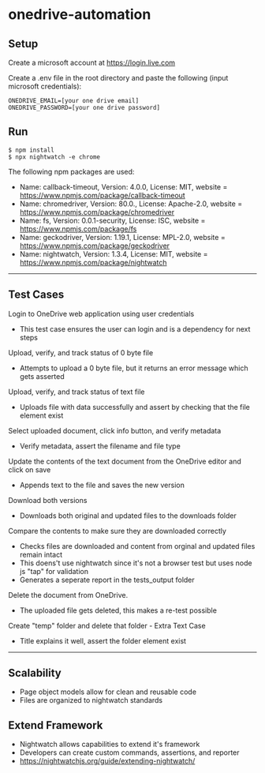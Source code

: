 # onedrive-automation

## Setup

Create a microsoft account at https://login.live.com

Create a .env file in the root directory and paste the following (input microsoft credentials):

    ONEDRIVE_EMAIL=[your one drive email]
    ONEDRIVE_PASSWORD=[your one drive password]
    
## Run

```shell
$ npm install
$ npx nightwatch -e chrome
```

The following npm packages are used:
- Name: callback-timeout, Version: 4.0.0, License: MIT, website = https://www.npmjs.com/package/callback-timeout
- Name: chromedriver, Version: 80.0., License: Apache-2.0, website = https://www.npmjs.com/package/chromedriver
- Name: fs, Version: 0.0.1-security, License: ISC, website = https://www.npmjs.com/package/fs
- Name: geckodriver, Version: 1.19.1, License: MPL-2.0, website = https://www.npmjs.com/package/geckodriver
- Name: nightwatch, Version: 1.3.4, License: MIT, website = https://www.npmjs.com/package/nightwatch

---

## Test Cases

Login to OneDrive web application using user credentials
- This test case ensures the user can login and is a dependency for next steps

Upload, verify, and track status of 0 byte file
- Attempts to upload a 0 byte file, but it returns an error message which gets asserted

Upload, verify, and track status of text file
- Uploads file with data successfully and assert by checking that the file element exist

Select uploaded document, click info button, and verify metadata
- Verify metadata, assert the filename and file type

Update the contents of the text document from the OneDrive editor and click on save
- Appends text to the file and saves the new version

Download both versions
- Downloads both original and updated files to the downloads folder

Compare the contents to make sure they are downloaded correctly
- Checks files are downloaded and content from orginal and updated files remain intact
- This doens't use nightwatch since it's not a browser test but uses node js "tap" for validation
- Generates a seperate report in the tests_output folder

Delete the document from OneDrive.
- The uploaded file gets deleted, this makes a re-test possible

Create "temp" folder and delete that folder - Extra Text Case
- Title explains it well, assert the folder element exist

---

## Scalability

- Page object models allow for clean and reusable code
- Files are organized to nightwatch standards

## Extend Framework

- Nightwatch allows capabilities to extend it's framework
- Developers can create custom commands, assertions, and reporter
- https://nightwatchjs.org/guide/extending-nightwatch/
